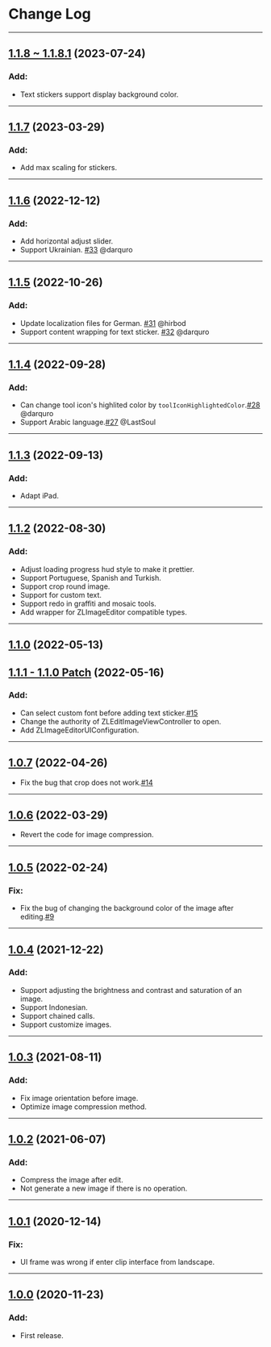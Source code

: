 # Change Log

-----

## [1.1.8 ~ 1.1.8.1](https://github.com/longitachi/ZLImageEditor/releases/tag/1.1.8.1) (2023-07-24)
### Add:
* Text stickers support display background color.

----- 

## [1.1.7](https://github.com/longitachi/ZLImageEditor/releases/tag/1.1.7) (2023-03-29)
### Add:
* Add max scaling for stickers.

----- 

## [1.1.6](https://github.com/longitachi/ZLImageEditor/releases/tag/1.1.6) (2022-12-12)
### Add:
* Add horizontal adjust slider.
* Support Ukrainian. [#33](https://github.com/longitachi/ZLImageEditor/pull/33) @darquro
   
----- 
    
## [1.1.5](https://github.com/longitachi/ZLImageEditor/releases/tag/1.1.5) (2022-10-26)
### Add:
* Update localization files for German. [#31](https://github.com/longitachi/ZLImageEditor/pull/31) @hirbod
* Support content wrapping for text sticker. [#32](https://github.com/longitachi/ZLImageEditor/pull/32) @darquro

-----

## [1.1.4](https://github.com/longitachi/ZLImageEditor/releases/tag/1.1.4) (2022-09-28)
### Add:
* Can change tool icon's highlited color by `toolIconHighlightedColor`.[#28](https://github.com/longitachi/ZLImageEditor/pull/28) @darquro
* Support Arabic language.[#27](https://github.com/longitachi/ZLImageEditor/pull/27) @LastSoul

-----

## [1.1.3](https://github.com/longitachi/ZLImageEditor/releases/tag/1.1.3) (2022-09-13)
### Add:
* Adapt iPad.
    
-----

## [1.1.2](https://github.com/longitachi/ZLImageEditor/releases/tag/1.1.2) (2022-08-30)
### Add:
* Adjust loading progress hud style to make it prettier.
* Support Portuguese, Spanish and Turkish.
* Support crop round image.
* Support for custom text.
* Support redo in graffiti and mosaic tools.
* Add wrapper for ZLImageEditor compatible types.
    
-----
    
## [1.1.0](https://github.com/longitachi/ZLImageEditor/releases/tag/1.1.0) (2022-05-13)
## [1.1.1 - 1.1.0 Patch](https://github.com/longitachi/ZLImageEditor/releases/tag/1.1.1) (2022-05-16)
### Add:
* Can select custom font before adding text sticker.[#15](https://github.com/longitachi/ZLImageEditor/pull/15)
* Change the authority of ZLEditImageViewController to open.
* Add ZLImageEditorUIConfiguration.

-----

## [1.0.7](https://github.com/longitachi/ZLImageEditor/releases/tag/1.0.5) (2022-04-26)
* Fix the bug that crop does not work.[#14](https://github.com/longitachi/ZLImageEditor/issues/14)

-----

## [1.0.6](https://github.com/longitachi/ZLImageEditor/releases/tag/1.0.5) (2022-03-29)
* Revert the code for image compression.

-----

## [1.0.5](https://github.com/longitachi/ZLImageEditor/releases/tag/1.0.5) (2022-02-24)
### Fix:
* Fix the bug of changing the background color of the image after editing.[#9](https://github.com/longitachi/ZLImageEditor/issues/9)

-----

## [1.0.4](https://github.com/longitachi/ZLImageEditor/releases/tag/1.0.4) (2021-12-22)
### Add:
* Support adjusting the brightness and contrast and saturation of an image.
* Support Indonesian.
* Support chained calls.
* Support customize images.

-----
## [1.0.3](https://github.com/longitachi/ZLImageEditor/releases/tag/1.0.3) (2021-08-11)
### Add:
* Fix image orientation before image.
* Optimize image compression method.

-----
## [1.0.2](https://github.com/longitachi/ZLImageEditor/releases/tag/1.0.2) (2021-06-07)
### Add:
* Compress the image after edit.
* Not generate a new image if there is no operation.

-----
## [1.0.1](https://github.com/longitachi/ZLImageEditor/releases/tag/1.0.1) (2020-12-14)
### Fix:
* UI frame was wrong if enter clip interface from landscape.

-----
## [1.0.0](https://github.com/longitachi/ZLImageEditor/releases/tag/1.0.0) (2020-11-23)
### Add:
* First release.
